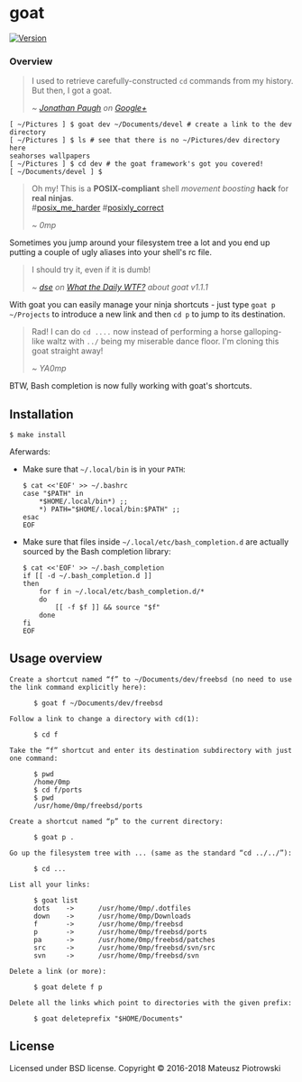 # goat

[![Version](https://img.shields.io/github/release/0mp/goat.svg)](https://github.com/0mp/goat/releases/latest)

### Overview

> I used to retrieve carefully-constructed `cd` commands from my history. 
> But then, I got a goat.
>
> _~&#32;[Jonathan Paugh][jpaugh] on [Google+]_

```script
[ ~/Pictures ] $ goat dev ~/Documents/devel # create a link to the dev directory
[ ~/Pictures ] $ ls # see that there is no ~/Pictures/dev directory here
seahorses wallpapers
[ ~/Pictures ] $ cd dev # the goat framework's got you covered!
[ ~/Documents/devel ] $
```

> Oh my! This is a **POSIX-compliant** shell _movement boosting_ **hack** for
> **real ninjas**.<br>
> #[posix\_me\_harder][posix_me_harder] #[posixly\_correct][posixly_correct]
>
> _~&#32;0mp_

Sometimes you jump around your filesystem tree a lot and you end up putting a
couple of ugly aliases into your shell's rc file.

> I should try it, even if it is dumb!
>
> _~&#32;[dse] on [What the Daily WTF?] about goat v1.1.1_

With goat you can easily manage your ninja shortcuts - just type `goat p
~/Projects` to introduce a new link and then `cd p` to jump to its destination.

> Rad! I can do `cd ....` now instead of performing a horse galloping-like
> waltz with `../` being my miserable dance floor. I'm cloning this goat
> straight away!
>
> _~&#32;YA0mp_

BTW, Bash completion is now fully working with goat's shortcuts.

## Installation

```console
$ make install
```

Aferwards:

- Make sure that `~/.local/bin` is in your `PATH`:

  ```script
  $ cat <<'EOF' >> ~/.bashrc
  case "$PATH" in
      *$HOME/.local/bin*) ;;
      *) PATH="$HOME/.local/bin:$PATH" ;;
  esac
  EOF
  ```

- Make sure that files inside `~/.local/etc/bash_completion.d` are actually
  sourced by the Bash completion library:

  ```script
  $ cat <<'EOF' >> ~/.bash_completion
  if [[ -d ~/.bash_completion.d ]]
  then
      for f in ~/.local/etc/bash_completion.d/*
      do
          [[ -f $f ]] && source "$f"
      done
  fi
  EOF
  ```

## Usage overview

```script
Create a shortcut named “f” to ~/Documents/dev/freebsd (no need to use
the link command explicitly here):

      $ goat f ~/Documents/dev/freebsd

Follow a link to change a directory with cd(1):

      $ cd f

Take the “f” shortcut and enter its destination subdirectory with just
one command:

      $ pwd
      /home/0mp
      $ cd f/ports
      $ pwd
      /usr/home/0mp/freebsd/ports

Create a shortcut named “p” to the current directory:

      $ goat p .

Go up the filesystem tree with ... (same as the standard “cd ../../”):

      $ cd ...

List all your links:

      $ goat list
      dots    ->      /usr/home/0mp/.dotfiles
      down    ->      /usr/home/0mp/Downloads
      f       ->      /usr/home/0mp/freebsd
      p       ->      /usr/home/0mp/freebsd/ports
      pa      ->      /usr/home/0mp/freebsd/patches
      src     ->      /usr/home/0mp/freebsd/svn/src
      svn     ->      /usr/home/0mp/freebsd/svn

Delete a link (or more):

      $ goat delete f p

Delete all the links which point to directories with the given prefix:

      $ goat deleteprefix "$HOME/Documents"
```

## License

Licensed under BSD license. Copyright &#169; 2016-2018 Mateusz Piotrowski

[posix_me_harder]: http://wiki.wlug.org.nz/POSIX_ME_HARDER
[posixly_correct]: http://wiki.wlug.org.nz/POSIXLY_CORRECT
[dse]: https://what.thedailywtf.com/user/dse
[What the Daily WTF?]: https://what.thedailywtf.com/topic/16122/quick-links-thread/2121
[Google+]: https://plus.google.com/113949504369826627206/posts/bqSfYTrQxLN
[jpaugh]: https://github.com/jpaugh
